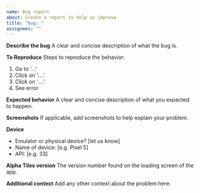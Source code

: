 ```yaml
---
name: Bug report
about: Create a report to help us improve
title: "bug: "
assignees: ""
---
```


**Describe the bug**
A clear and concise description of what the bug is.

**To Reproduce**
Steps to reproduce the behavior:

1. Go to '...'
2. Click on '....'
3. Click on '....'
4. See error

**Expected behavior**
A clear and concise description of what you expected to happen.

**Screenshots**
If applicable, add screenshots to help explain your problem.

**Device**
- Emulator or physical device? [let us know]
- Name of device: [e.g. Pixel 5]
- API: [e.g. 33]

**Alpha Tiles version**
The version number found on the loading screen of the app.

**Additional context**
Add any other context about the problem here.